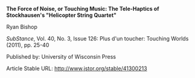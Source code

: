 **The Force of Noise, or Touching Music: The Tele-Haptics of Stockhausen's "Helicopter String Quartet"**

  

Ryan Bishop

_SubStance_, Vol. 40, No. 3, Issue 126: Plus d'un toucher: Touching Worlds
\(2011\), pp. 25-40

Published by: University of Wisconsin Press

Article Stable URL: <http://www.jstor.org/stable/41300213>

